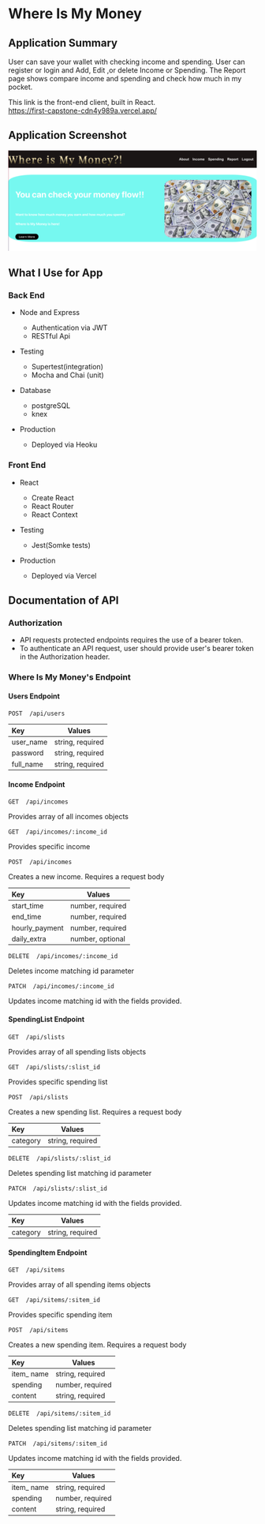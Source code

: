# Where Is My Money


## Application Summary

User can save your wallet with checking income and spending.
User can register or login and Add, Edit ,or delete Income or Spending.
The Report page shows compare income and spending and check how much in my pocket.


This link is the front-end client, built in React.  
https://first-capstone-cdn4y989a.vercel.app/



## Application Screenshot

![alt tag](https://github.com/HyunwooMoon-developer/Where-Is-My-Money/blob/master/src/Component/img/screenshot.png)

## What I Use for App

### Back End

- Node and Express
  - Authentication via JWT
  - RESTful Api

- Testing
  - Supertest(integration)
  - Mocha and Chai (unit)

- Database
  - postgreSQL
  - knex

- Production
  - Deployed via Heoku

### Front End

- React
  - Create React
  - React Router
  - React Context

- Testing
  - Jest(Somke tests)

- Production
  - Deployed via Vercel

## Documentation of API

### Authorization

- API requests protected endpoints requires the use of a bearer token. 
- To authenticate an API request, user should provide user's bearer token in the Authorization header.

### Where Is My Money's Endpoint

#### Users Endpoint

```http
POST  /api/users
```

|  Key         | Values               |
| :------------|----------------------|
|   user_name  | string, required     |
|   password   | string, required     |
|   full_name  | string, required     |


#### Income Endpoint

```http
GET  /api/incomes
```

Provides array of all incomes objects

```http
GET  /api/incomes/:income_id
```

Provides specific income

```http
POST  /api/incomes
```

Creates a new income. Requires a request body

|  Key         | Values               |
| :------------|----------------------|
|   start_time | number, required     |
|   end_time   | number, required     |
|hourly_payment| number, required     |
| daily_extra  | number, optional     |

```http
DELETE  /api/incomes/:income_id
```
Deletes income matching id parameter

```http
PATCH  /api/incomes/:income_id
```

Updates income matching id with the fields provided.


#### SpendingList Endpoint

```http
GET  /api/slists
```

Provides array of all spending lists objects

```http
GET  /api/slists/:slist_id
```

Provides specific spending list

```http
POST  /api/slists
```

Creates a new spending list. Requires a request body

|  Key         | Values               |
| :------------|----------------------|
|   category   | string, required     |

```http
DELETE  /api/slists/:slist_id
```
Deletes spending list matching id parameter

```http
PATCH  /api/slists/:slist_id
```

Updates income matching id with the fields provided.

|  Key         | Values               |
| :------------|----------------------|
|   category   | string, required     |

#### SpendingItem Endpoint

```http
GET  /api/sitems
```

Provides array of all spending items objects

```http
GET  /api/sitems/:sitem_id
```

Provides specific spending item

```http
POST  /api/sitems
```

Creates a new spending item. Requires a request body

|  Key         | Values               |
| :------------|----------------------|
|  item_ name  | string, required     |
|  spending    | number, required     |
|  content     | string, required     |

```http
DELETE  /api/sitems/:sitem_id
```
Deletes spending list matching id parameter

```http
PATCH  /api/sitems/:sitem_id
```

Updates income matching id with the fields provided.

|  Key         | Values               |
| :------------|----------------------|
|  item_ name  | string, required     |
|  spending    | number, required     |
|  content     | string, required     |